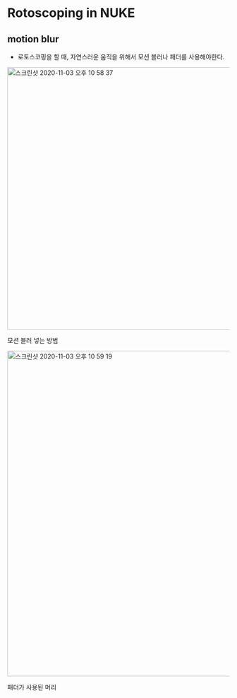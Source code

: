 # Rotoscoping in NUKE
## motion blur

- 로토스코핑을 할 때, 자연스러운 움직을 위해서 모션 블러나 패더를 사용해야한다.

<img width="595" alt="스크린샷 2020-11-03 오후 10 58 37" src="https://user-images.githubusercontent.com/70870803/97994293-83946e00-1e28-11eb-93d0-f4a4d075f851.png">

모션 블러 넣는 방법

<img width="738" alt="스크린샷 2020-11-03 오후 10 59 19" src="https://user-images.githubusercontent.com/70870803/97994301-868f5e80-1e28-11eb-9748-d21892e68790.png">

패더가 사용된 머리 
